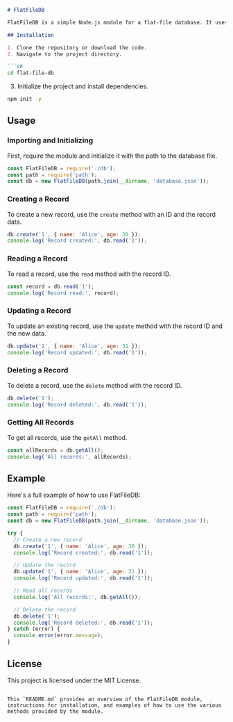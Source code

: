 ```markdown
# FlatFileDB

FlatFileDB is a simple Node.js module for a flat-file database. It uses JSON files to store data and provides basic CRUD (Create, Read, Update, Delete) operations.

## Installation

1. Clone the repository or download the code.
2. Navigate to the project directory.

```sh
cd flat-file-db
```

3. Initialize the project and install dependencies.

```sh
npm init -y
```

## Usage

### Importing and Initializing

First, require the module and initialize it with the path to the database file.

```js
const FlatFileDB = require('./db');
const path = require('path');
const db = new FlatFileDB(path.join(__dirname, 'database.json'));
```

### Creating a Record

To create a new record, use the `create` method with an ID and the record data.

```js
db.create('1', { name: 'Alice', age: 30 });
console.log('Record created:', db.read('1'));
```

### Reading a Record

To read a record, use the `read` method with the record ID.

```js
const record = db.read('1');
console.log('Record read:', record);
```

### Updating a Record

To update an existing record, use the `update` method with the record ID and the new data.

```js
db.update('1', { name: 'Alice', age: 31 });
console.log('Record updated:', db.read('1'));
```

### Deleting a Record

To delete a record, use the `delete` method with the record ID.

```js
db.delete('1');
console.log('Record deleted:', db.read('1'));
```

### Getting All Records

To get all records, use the `getAll` method.

```js
const allRecords = db.getAll();
console.log('All records:', allRecords);
```

## Example

Here's a full example of how to use FlatFileDB:

```js
const FlatFileDB = require('./db');
const path = require('path');
const db = new FlatFileDB(path.join(__dirname, 'database.json'));

try {
  // Create a new record
  db.create('1', { name: 'Alice', age: 30 });
  console.log('Record created:', db.read('1'));

  // Update the record
  db.update('1', { name: 'Alice', age: 31 });
  console.log('Record updated:', db.read('1'));

  // Read all records
  console.log('All records:', db.getAll());

  // Delete the record
  db.delete('1');
  console.log('Record deleted:', db.read('1'));
} catch (error) {
  console.error(error.message);
}
```

## License

This project is licensed under the MIT License.
```

This `README.md` provides an overview of the FlatFileDB module, instructions for installation, and examples of how to use the various methods provided by the module.